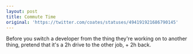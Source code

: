 ```yaml
---
layout: post
title: Commute Time
original: 'https://twitter.com/coates/statuses/494191921686790145'
---
```


Before you switch a developer from the thing they're working on to another thing, pretend that it's a 2h drive to the other job, + 2h back.
